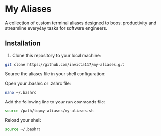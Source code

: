 # **My Aliases**

A collection of custom terminal aliases designed to boost productivity and streamline everyday tasks for software
engineers.

## **Installation**

1. Clone this repository to your local machine:
```bash
git clone https://github.com/invicta117/my-aliases.git
```
Source the aliases file in your shell configuration:

Open your .bashrc or .zshrc file:
```bash
nano ~/.bashrc
```

Add the following line to your run commands file:
```bash
source /path/to/my-aliases/my-aliases.sh
```
Reload your shell:

```bash
source ~/.bashrc
```